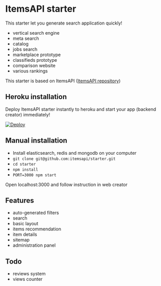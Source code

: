 # ItemsAPI starter

This starter let you generate search application quickly! 

- vertical search engine
- meta search
- catalog
- jobs search
- marketplace prototype
- classifieds prototype
- comparison website
- various rankings

This starter is based on ItemsAPI (<a target="_blank" href="https://github.com/itemsapi/itemsapi">ItemsAPI repository</a>)


## Heroku installation

Deploy ItemsAPI starter instantly to heroku and start your app (backend creator) immediately!

<a target="_blank" href="https://heroku.com/deploy?template=https://github.com/itemsapi/starter"><img src="https://camo.githubusercontent.com/c0824806f5221ebb7d25e559568582dd39dd1170/68747470733a2f2f7777772e6865726f6b7563646e2e636f6d2f6465706c6f792f627574746f6e2e706e67" alt="Deploy" data-canonical-src="https://www.herokucdn.com/deploy/button.png"></a>


## Manual installation

- Install elasticsearch, redis and mongodb on your computer
- `git clone git@github.com:itemsapi/starter.git`
- `cd starter`
- `npm install`
- `PORT=3000 npm start`

Open localhost:3000 and follow instruction in web creator

## Features 

- auto-generated filters
- search
- basic layout
- items recommendation
- item details
- sitemap
- administration panel

## Todo

- reviews system
- views counter
